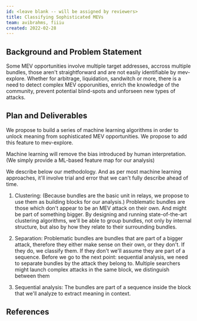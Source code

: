 ```yaml
---
id: <leave blank -- will be assigned by reviewers>
title: Classifying Sophisticated MEVs
team: avibrahms, fiiiu
created: 2022-02-28
---
```


## Background and Problem Statement
Some MEV opportunities involve multiple target addresses, accross multiple bundles, those aren't straightforward and are not easily identifiable by mev-explore. Whether for arbitrage, liquidation, sandwitch or more, there is a need to detect complex MEV opporunities, enrich the knowledge of the community, prevent potential blind-spots and unforseen new types of attacks.

## Plan and Deliverables
We propose to build a series of machine learning algorithms in order to unlock meaning from sophisticated MEV opportunities. We propose to add this feature to mev-explore.
  
Machine learning will remove the bias introduced by human interpretation. (We simply provide a ML-based feature map for our analysis)
  
We describe below our methodology. And as per most machine learning approaches, it'll involve trial and error that we can't fully describe ahead of time.
  
1. Clustering: 
  (Because bundles are the basic unit in relays, we propose to use them as building blocks for our analysis.)
  Problematic bundles are those which don't appear to be an MEV attack on their own. And might be part of something bigger. 
  By designing and running state-of-the-art clustering algorithms, we'll be able to group bundles, not only by internal structure, but also by how they relate to their surrounding bundles.
 
2. Separation:
  Problematic bundles are bundles that are part of a bigger attack, therefore they either make sense on their own, or they don't. If they do, we classify them. If they don't we'll assume they are part of a sequence. Before we go to the next point: sequential analysis, we need to separate bundles by the attack they belong to. Multiple searchers might launch complex attacks in the same block, we distinguish between them 
  
3. Sequential analysis:
  The bundles are part of a sequence inside the block that we'll analyze to extract meaning in context.
  
## References

